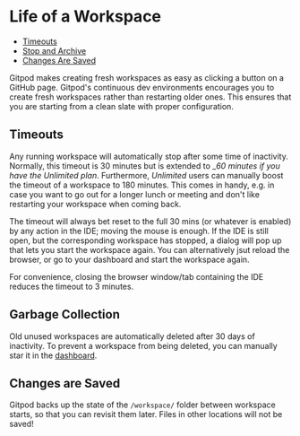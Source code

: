 # Life of a Workspace

 * [Timeouts](#timeouts)
 * [Stop and Archive](#stop-and-archive)
 * [Changes Are Saved](#changes-are-saved)

Gitpod makes creating fresh workspaces as easy as clicking a button on a GitHub page.
Gitpod's continuous dev environments encourages you to create fresh workspaces rather than restarting older ones.
This ensures that you are starting from a clean slate with proper configuration.

## Timeouts
Any running workspace will automatically stop after some time of inactivity. Normally, this timeout is 30 minutes but is extended to __60 minutes if you have the _Unlimited plan__.
Furthermore, _Unlimited_ users can manually boost the timeout of a workspace to 180 minutes. This comes in handy, e.g. in case you want to go out for a longer lunch or meeting and don't like restarting your workspace when coming back.

The timeout will always bet reset to the full 30 mins (or whatever is enabled) by any action in the IDE; moving the mouse is enough.
If the IDE is still open, but the corresponding workspace has stopped, a dialog will pop up that lets you start the workspace
again. You can alternatively jsut reload the browser, or go to your dashboard and start the workspace again.

For convenience, closing the browser window/tab containing the IDE reduces the timeout to 3 minutes.

## Garbage Collection

Old unused workspaces are automatically deleted after 30 days of inactivity. To prevent a workspace from being deleted, you can
manually star it in the [dashboard](https://gitpod.io/workspaces).

## Changes are Saved
Gitpod backs up the state of the `/workspace/` folder between workspace starts, so that
you can revisit them later. Files in other locations will not be saved!
